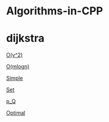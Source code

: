 # Algorithms-in-CPP

# dijkstra

[O(v^2)](https://github.com/Sohando/Algorithms-in-CPP/blob/master/Dijkastra(v**2).cpp)

[O(mlogn)](https://github.com/Sohando/Algorithms-in-CPP/blob/master/Dijkastra(O(mlogn)).cpp)

[Simple](https://github.com/Sohando/Algorithms-in-CPP/blob/master/Dijkastra(simple).cpp)

[Set](https://github.com/Sohando/Algorithms-in-CPP/blob/master/Dijkastra(Set).cpp)

[p_Q](https://github.com/Sohando/Algorithms-in-CPP/blob/master/Dijkastra(p_Q).cpp)

[Optimal](https://github.com/Sohando/Algorithms-in-CPP/blob/master/Dijkastra(Optimal).cpp)
